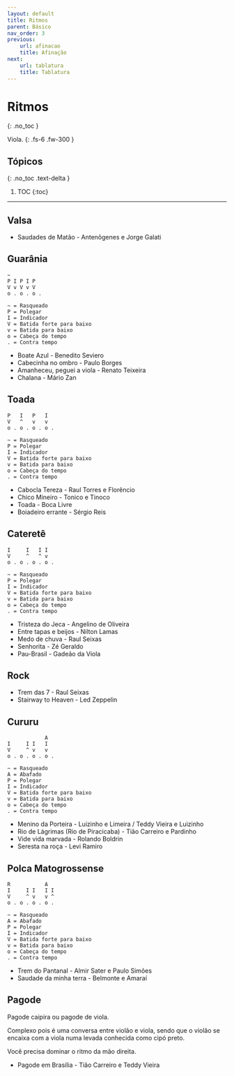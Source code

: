 ```yaml
---
layout: default
title: Ritmos
parent: Básico
nav_order: 3
previous:
    url: afinacao
    title: Afinação
next:
    url: tablatura
    title: Tablatura
---
```


# Ritmos
{: .no_toc }

Viola.
{: .fs-6 .fw-300 }

## Tópicos
{: .no_toc .text-delta }

1. TOC
{:toc}

---

## Valsa

- Saudades de Matão - Antenôgenes e Jorge Galati

## Guarânia

```
~
P I P I P
V v V v V
o . o . o .

~ = Rasqueado
P = Polegar
I = Indicador
V = Batida forte para baixo
v = Batida para baixo
o = Cabeça do tempo
. = Contra tempo
```

- Boate Azul - Benedito Seviero
- Cabecinha no ombro - Paulo Borges
- Amanheceu, peguei a viola - Renato Teixeira
- Chalana - Mário Zan

## Toada

```
P   I   P   I
V   ^   v   v
o . o . o . o .

~ = Rasqueado
P = Polegar
I = Indicador
V = Batida forte para baixo
v = Batida para baixo
o = Cabeça do tempo
. = Contra tempo
```

- Cabocla Tereza - Raul Torres e Florêncio
- Chico Mineiro - Tonico e Tinoco
- Toada - Boca Livre
- Boiadeiro errante - Sérgio Reis

## Cateretê

```
I     I   I I
V     ^   ^ v
o . o . o . o .

~ = Rasqueado
P = Polegar
I = Indicador
V = Batida forte para baixo
v = Batida para baixo
o = Cabeça do tempo
. = Contra tempo
```

- Tristeza do Jeca - Angelino de Oliveira
- Entre tapas e beijos - Nilton Lamas
- Medo de chuva - Raul Seixas
- Senhorita - Zé Geraldo
- Pau-Brasil - Gadeão da Viola

## Rock

- Trem das 7 - Raul Seixas
- Stairway to Heaven - Led Zeppelin

## Cururu

```
            A
I     I I   I
V     ^ v   v
o . o . o . o .

~ = Rasqueado
A = Abafado
P = Polegar
I = Indicador
V = Batida forte para baixo
v = Batida para baixo
o = Cabeça do tempo
. = Contra tempo
```

- Menino da Porteira - Luizinho e Limeira / Teddy Vieira e Luizinho
- Rio de Lágrimas (Rio de Piracicaba) - Tião Carreiro e Pardinho
- Vide vida marvada - Rolando Boldrin
- Seresta na roça - Levi Ramiro

## Polca Matogrossense

```
R           A
I     I I   I I
V     ^ v   v ^
o . o . o . o .

~ = Rasqueado
A = Abafado
P = Polegar
I = Indicador
V = Batida forte para baixo
v = Batida para baixo
o = Cabeça do tempo
. = Contra tempo
```

- Trem do Pantanal - Almir Sater e Paulo Simões
- Saudade da minha terra - Belmonte e Amaraí

## Pagode

Pagode caipira ou pagode de viola.

Complexo pois é uma conversa entre violão e viola, sendo que o violão se encaixa com a viola numa levada conhecida como cipó preto.

Você precisa dominar o ritmo da mão direita.

- Pagode em Brasília - Tião Carreiro e Teddy Vieira
